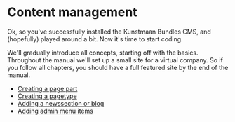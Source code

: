 # Content management

Ok, so you've successfully installed the Kunstmaan Bundles CMS, and (hopefully) played around a bit. Now it's time to start coding.

We'll gradually introduce all concepts, starting off with the basics. Throughout the manual we'll set up a small site for a virtual company. So if you follow all chapters, you should have a full featured site by the end of the manual.

* [Creating a page part](./creating-a-page-part.md)
* [Creating a pagetype](./creating-a-pagetype.md)
* [Adding a newssection or blog](./adding-a-newssection-or-blog.md)
* [Adding admin menu items](./adding-admin-menu-items.md)
